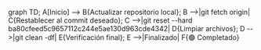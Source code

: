 graph TD;
    A[Inicio] --> B{Actualizar repositorio local};
    B -->|git fetch origin| C{Restablecer al commit deseado};
    C -->|git reset --hard ba80cfeed5c9657112c244e5ae130d963cde4342| D{Limpiar archivos};
    D -->|git clean -df| E{Verificación final};
    E -->|Finalizado| F{🟢 Completado}
